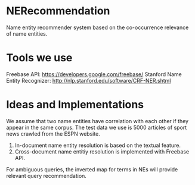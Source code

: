 NERecommendation
================
Name entity recommender system based on the co-occurrence relevance of name entities.

Tools we use
================
Freebase API: https://developers.google.com/freebase/ 
Stanford Name Entity Recognizer: http://nlp.stanford.edu/software/CRF-NER.shtml

Ideas and Implementations
================
We assume that two name entities have correlation with each other if they appear in the same corpus.
The test data we use is 5000 articles of sport news crawled from the ESPN website. 

1. In-document name entity resolution is based on the textual feature.
2. Cross-document name entitiy resolution is implemented with Freebase API. 

For ambiguous queries, the inverted map for terms in NEs will provide relevant query recommendation. 



